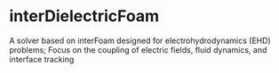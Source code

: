 # interDielectricFoam
A solver based on interFoam designed for electrohydrodynamics (EHD) problems; Focus on the coupling of electric fields, fluid dynamics, and interface tracking
